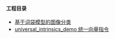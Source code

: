 #### 工程目录
- [基于词袋模型的图像分类](https://github.com/hanshuobest/Opencv_Project/tree/dev0114/opencv_opengl/%E5%9F%BA%E4%BA%8E%E8%AF%8D%E8%A2%8B%E6%A8%A1%E5%9E%8B%E7%9A%84%E5%9B%BE%E5%83%8F%E5%88%86%E7%B1%BB)
- [universal_intrinsics_demo 统一向量指令]()